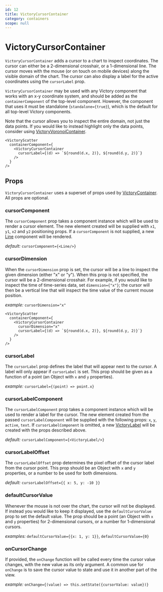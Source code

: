 ```yaml
---
id: 12
title: VictoryCursorContainer
category: containers
scope: null
---
```

# VictoryCursorContainer

`VictoryCursorContainer` adds a cursor to a chart to inspect coordinates.
The cursor can either be a 2-dimensional crosshair, or a 1-dimensional line.
The cursor moves with the mouse (or on touch on mobile devices) along the visible domain of the chart.
The cursor can also display a label for the active coordinates using the `cursorLabel` prop.

`VictoryCursorContainer` may be used with any Victory component that works with an x-y coordinate
system, and should be added as the `containerComponent` of the top-level component.
However, the component that uses it must be standalone
(`standalone={true}`), which is the default for all top-level Victory components.

Note that the cursor allows you to inspect the entire domain, not just the data points.
If you would like to instead highlight only the data points, consider using [VictoryVoronoiContainer].

```playground
<VictoryScatter
  containerComponent={
    <VictoryCursorContainer
      cursorLabel={(d) => `${round(d.x, 2)}, ${round(d.y, 2)}`}
    />
  }
/>
```

## Props

`VictoryCursorContainer` uses a superset of props used by [VictoryContainer]. All props are optional.

### cursorComponent

The `cursorComponent` prop takes a component instance which will be used to render a cursor element. The new element created will be supplied with `x1`, `y1`, `x2` and `y2` positioning props. If a `cursorComponent` is not supplied, a new [Line] component will be rendered.

*default:* `cursorComponent={<Line/>}`

### cursorDimension

When the `cursorDimension` prop is set, the cursor will be a line to inspect the given dimension
(either "x" or "y"). When this prop is not specified, the cursor will be a 2-dimensional crosshair.
For example, if you would like to inspect the time of time-series data, set `dimension={"x"}`;
the cursor will then be a vertical line that will inspect the time value of the current mouse position.

*example:* `cursorDimension="x"`

```playground
<VictoryScatter
  containerComponent={
    <VictoryCursorContainer
      cursorDimension="x"
      cursorLabel={(d) => `${round(d.x, 2)}, ${round(d.y, 2)}`}
    />
  }
/>
```

### cursorLabel

The `cursorLabel` prop defines the label that will appear next to the cursor.
A label will only appear if `cursorLabel` is set. This prop should be given as a function of a point (an Object with `x` and `y` properties).

*example:* `cursorLabel={(point) => point.x}`

### cursorLabelComponent

The `cursorLabelComponent` prop takes a component instance which will be used to render a label for the cursor. The new element created from the passed `cursorLabelComponent` will be supplied with the following props: `x`, `y`, `active`, `text`. If `cursorLabelComponent` is omitted, a new [VictoryLabel] will be created with the props described above.

*default:* `cursorLabelComponent={<VictoryLabel/>}`

### cursorLabelOffset

The `cursorLabelOffset` prop determines the pixel offset of the cursor label from the cursor point.
This prop should be an Object with `x` and `y` properties, or a number to be used for both dimensions.

*default:* `cursorLabelOffset={{ x: 5, y: -10 }}`

### defaultCursorValue

Whenever the mouse is not over the chart, the cursor will not be displayed.
If instead you would like to keep it displayed, use the `defaultCursorValue` prop to set the default value. The prop should be a point (an Object with `x` and `y` properties) for 2-dimensional cursors, or a number for 1-dimensional cursors.

*examples:* `defaultCursorValue={{x: 1, y: 1}}`, `defaultCursorValue={0}`

### onCursorChange

If provided, the `onChange` function will be called every time the cursor value changes,
with the new value as its only argument. A common use for `onChange` is to save the cursor value to state and use it in another part of the view.

*example:* `onChange={(value) => this.setState({cursorValue: value})}`

[VictoryVoronoiContainer]: https://formidable.com/open-source/victory/docs/victory-voronoi-container
[VictoryContainer]: https://formidable.com/open-source/victory/docs/victory-container
[VictoryLabel]: https://formidable.com/open-source/victory/docs/victory-label
[Line]: https://formidable.com/open-source/victory/docs/victory-primitives#line
